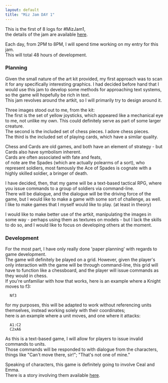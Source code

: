 ```yaml
---
layout: default
title: "Miz Jam DAY 1"
---
```

This is the first of 8 logs for #MizJam1,  
the details of the jam are available [here](https://itch.io/jam/miz-jam-1).

Each day, from 2PM to 8PM, I will spend time working on my entry for this jam.  
This will total 48 hours of development.

### Planning
Given the small nature of the art kit provided, my first approach was to scan it for any specifically interesting graphics. I had decided before hand that I would use this jam to develop some methods for approaching text systems, so the game will hopefully be rich in text.  
This jam revolves around the artkit, so I will primarily try to design around it.  

Three images stood out to me, from the kit:  
The first is the set of yellow joysticks, which appeared like a mechanical eye to me, not unlike my own. This could definitely serve as part of some larger creature.  
The second is the included set of chess pieces. I adore chess pieces.  
The third is the included set of playing cards, which have a similar quality.

Chess and Cards are old games, and both have an element of strategy - but Cards also have symbolism inherent.  
Cards are often associated with fate and feats,  
of note are the Spades (which are actually polearms of a sort), who represent soldiers, most famously the Ace of Spades is cognate with a highly skilled soldier, a bringer of death.

I have decided, then, that my game will be a text-based tactical RPG, where you issue commands to a group of soldiers via command-line.  
There will be dialogue, and the dialogue will be the driving force of the game, but I would like to make a game with some sort of challenge, as well. I like to make games that I myself would like to play. (at least in theory)

I would like to make better use of the artkit, manipulating the images in some way - perhaps using them as textures on models - but I lack the skills to do so, and I would like to focus on developing others at the moment.

### Development
For the most part, I have only really done 'paper planning' with regards to game development.  
The game will definitely be played on a grid. However, given the player's only interaction with the game will be through command-line, this grid will have to function like a chessboard, and the player will issue commands as they would in chess.  
If you're unfamiliar with how that works, here is an example where a Knight moves to f3:  
```
  Nf3  
```

for my purposes, this will be adapted to work without referencing units themselves, instead working solely with their coordinates;  
here is an example where a unit moves, and one where it attacks:  
```
  A1:C2  
  C2xA6
```

As this is a text-based game, I will allow for players to issue invalid commands to units.  
Those commands will be responded to with dialogue from the characters,  
things like "Can't move there, sir!"; "That's not one of mine."

Speaking of characters, this game is definitely going to involve Ceal and Emma.  
There is a story involving them available [here](/a/future/E&C/starbed).